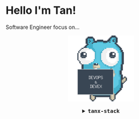 # Hello I'm Tan!
Software Engineer focus on...

<p align="center">
  <img src="./assets/slowGopher.gif" width="175"/>
</p>

<details align="center">

<summary> <b> <samp> tanx-stack </samp></b></summary>

<p align="center">
  <img src="https://skillicons.dev/icons?i=python,go,ts,rails" />
</p>
<p align="center">
  <img src="https://skillicons.dev/icons?i=kubernetes,docker" />
</p>
<p align="center">
  <img src="https://skillicons.dev/icons?i=gcp,linux" />
</p>

[DevOps](https://about.gitlab.com/topics/devops/) & [DevEx](https://microsoft.github.io/code-with-engineering-playbook/developer-experience)

</details>